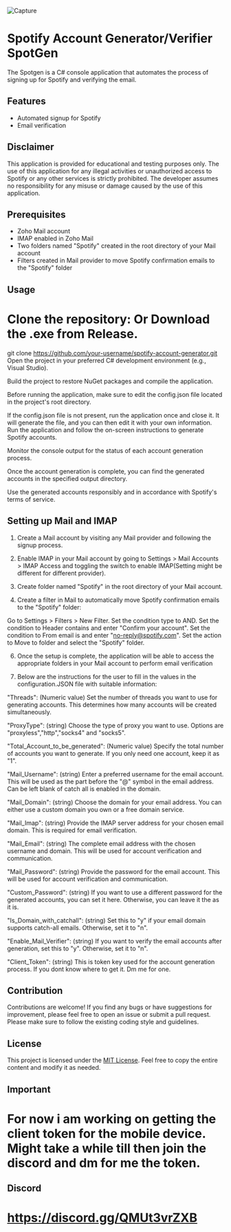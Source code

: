 ![Capture](https://github.com/samipmainali/SpotGen-Spotify-Account-Generator/assets/32693847/864e00f4-e76e-4d99-8266-ca815f201ed0)

# Spotify Account Generator/Verifier SpotGen

The Spotgen is a C# console application that automates the process of signing up for Spotify and verifying the email.

## Features

- Automated signup for Spotify
- Email verification

## Disclaimer

This application is provided for educational and testing purposes only. The use of this application for any illegal activities or unauthorized access to Spotify or any other services is strictly prohibited. The developer assumes no responsibility for any misuse or damage caused by the use of this application.

## Prerequisites

- Zoho Mail account
- IMAP enabled in Zoho Mail
- Two folders named "Spotify" created in the root directory of your Mail account
- Filters created in Mail provider to move Spotify confirmation emails to the "Spotify" folder

## Usage

 # Clone the repository: Or Download the .exe from Release. 

git clone https://github.com/your-username/spotify-account-generator.git
Open the project in your preferred C# development environment (e.g., Visual Studio).

Build the project to restore NuGet packages and compile the application.

Before running the application, make sure to edit the config.json file located in the project's root directory.

If the config.json file is not present, run the application once and close it. It will generate the file, and you can then edit it with your own information.
Run the application and follow the on-screen instructions to generate Spotify accounts.

Monitor the console output for the status of each account generation process.

Once the account generation is complete, you can find the generated accounts in the specified output directory.

Use the generated accounts responsibly and in accordance with Spotify's terms of service.

## Setting up Mail and IMAP

1. Create a Mail account by visiting any Mail provider and following the signup process.

2. Enable IMAP in your Mail account by going to Settings > Mail Accounts > IMAP Access and toggling the switch to enable IMAP(Setting might be different for different provider).

3. Create folder named "Spotify" in the root directory of your Mail account.

4. Create a filter in Mail to automatically move Spotify confirmation emails to the "Spotify" folder:

 Go to Settings > Filters > New Filter.
 Set the condition type to AND.
 Set the condition to Header contains and enter "Confirm your account".
 Set the condition to From email is and enter "no-reply@spotify.com".
 Set the action to Move to folder and select the "Spotify" folder.
 
6. Once the setup is complete, the application will be able to access the appropriate folders in your Mail account to perform email verification

7.  Below are the instructions for the user to fill in the values in the configuration.JSON file with suitable information:

"Threads": (Numeric value) Set the number of threads you want to use for generating accounts. This determines how many accounts will be created simultaneously. 

"ProxyType": (string) Choose the type of proxy you want to use. Options are "proxyless","http","socks4" and "socks5".

"Total_Account_to_be_generated": (Numeric value) Specify the total number of accounts you want to generate. If you only need one account, keep it as "1".

"Mail_Username": (string) Enter a preferred username for the email account. This will be used as the part before the "@" symbol in the email address. Can be left blank of catch all is enabled in the domain.

"Mail_Domain": (string) Choose the domain for your email address. You can either use a custom domain you own or a free domain service.

"Mail_Imap": (string) Provide the IMAP server address for your chosen email domain. This is required for email verification.

"Mail_Email": (string) The complete email address with the chosen username and domain. This will be used for account verification and communication.

"Mail_Password": (string) Provide the password for the email account. This will be used for account verification and communication.

"Custom_Password": (string) If you want to use a different password for the generated accounts, you can set it here. Otherwise, you can leave it the as it is.

"Is_Domain_with_catchall": (string) Set this to "y" if your email domain supports catch-all emails. Otherwise, set it to "n".

"Enable_Mail_Verifier": (string) If you want to verify the email accounts after generation, set this to "y". Otherwise, set it to "n".

"Client_Token": (string) This is token key used for the account generation process. If you dont know where to get it. Dm me for one.

## Contribution

Contributions are welcome! If you find any bugs or have suggestions for improvement, please feel free to open an issue or submit a pull request. Please make sure to follow the existing coding style and guidelines.

## License

This project is licensed under the [MIT License](LICENSE).
Feel free to copy the entire content and modify it as needed.

## Important

# For now i am working on getting the client token for the mobile device. Might take a while till then join the discord and dm for me the token. 

## Discord

# https://discord.gg/QMUt3vrZXB
